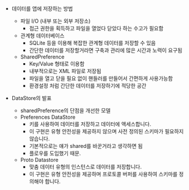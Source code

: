 - 데이터를 앱에 저장하는 방법
	- 파일 I/O (내부 또는 외부 저장소)
		- 접근 권한을 획득하고 파일을 열었다 닫았다 하는 수고가 필요함
	- 관계형 데이터베이스
		- SQLite 등을 이용해 복잡한 관계형 데이터를 저장할 수 있음
		- 간단한 데이터를 저장할거라면 구축과 관리에 많은 시간과 노력이 요구됨
	- SharedPreference
		- Key/Value 형태로 이용함
		- 내부적으로는 XML 파일로 저장됨
		- 파일을 열고 닫을 필요 없이 핸들러를 만들어서 간편하게 사용가능함
		- 환경설정 처럼 간단한 데이터를 저장하기에 적당한 공간

- DataStore의 발표
	- sharedPreference의 단점을 개선한 모델
	- Preferences DataStore
		- 키를 사용하여 데이터를 저장하고 데이터에 액세스합니다.
		- 이 구현은 유형 안전성을 제공하지 않으며 사전 정의된 스키마가 필요하지 않습니다.
		- 기본적으로는 얘가 shared를 바꾼거라고 생각하면 됨
		- 플로우를 도입했기 때문.
	- Proto Datastore
		- 맞춤 데이터 유형의 인스턴스로 데이터를 저장합니다.
		- 이 구현은 유형 안전성을 제공하며 프로토콜 버퍼를 사용하여 스키마를 정의해야 합니다.
